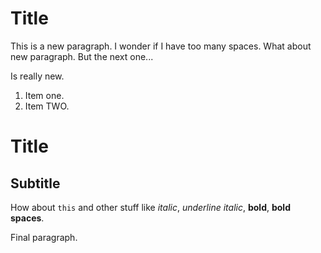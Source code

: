 Title
=

This is a new paragraph. I wonder    if I have too     many spaces.
What about new paragraph.
But the next one...

  Is really new.

1.  Item one.
1. Item TWO.

Title
==

Subtitle
---

How about `this` and other stuff 
like *italic*, _underline italic_, **bold**, **bold    spaces**.

Final paragraph.
